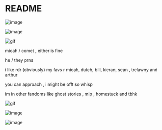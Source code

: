 # README



![image](https://files.catbox.moe/qedv0a.png)
     
![image](https://github.com/user-attachments/assets/9b227c0a-2419-44dd-9735-5cfde7a19f65)  

![gif](https://files.catbox.moe/k4dtov.gif)


micah / comet , either is fine



he / they prns

i like rdr (obviously) my favs r micah, dutch, bill, kieran, sean , trelawny and arthur


you can approach , i might be offt so whisp


im in other fandoms like ghost stories , mlp , homestuck and tbhk


![gif](https://files.catbox.moe/ir6wy7.gif)

![image](https://files.catbox.moe/08ozow.png)

![image](https://files.catbox.moe/44se67.png)
